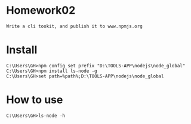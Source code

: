 Homework02
===========
	Write a cli tookit, and publish it to www.npmjs.org

Install
===========

	C:\Users\GH>npm config set prefix "D:\TOOLS-APP\nodejs\node_global"
	C:\Users\GH>npm install ls-node -g
	C:\Users\GH>set path=%path%;D:\TOOLS-APP\nodejs\node_global

How to use
===========

	C:\Users\GH>ls-node -h